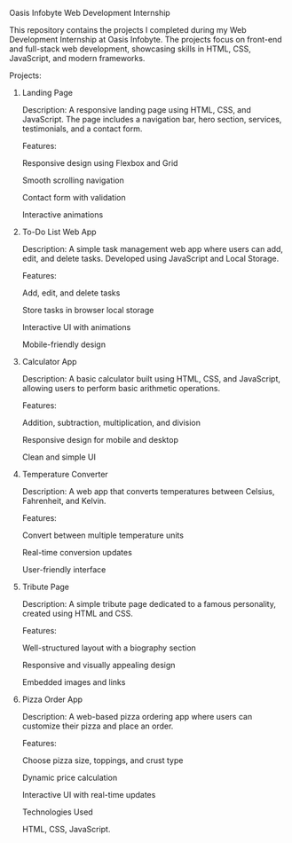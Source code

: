 Oasis Infobyte Web Development Internship

This repository contains the projects I completed during my Web Development Internship at Oasis Infobyte. The projects focus on front-end and full-stack web development, showcasing skills in HTML, CSS, JavaScript, and modern frameworks.

Projects:

1. Landing Page

      Description:
      A responsive landing page using HTML, CSS, and JavaScript. The page includes a navigation bar, hero section, services, testimonials, and a contact form.
      
      Features:
      
      Responsive design using Flexbox and Grid
      
      Smooth scrolling navigation
      
      Contact form with validation
      
      Interactive animations


2. To-Do List Web App

    Description:
    A simple task management web app where users can add, edit, and delete tasks. Developed using JavaScript and Local Storage.
    
    Features:
    
    Add, edit, and delete tasks
    
    Store tasks in browser local storage
    
    Interactive UI with animations
    
    Mobile-friendly design

3. Calculator App

    Description:
    A basic calculator built using HTML, CSS, and JavaScript, allowing users to perform basic arithmetic operations.
    
    Features:
    
    Addition, subtraction, multiplication, and division
    
    Responsive design for mobile and desktop
    
    Clean and simple UI

4. Temperature Converter

    Description:
    A web app that converts temperatures between Celsius, Fahrenheit, and Kelvin.
    
    Features:
    
    Convert between multiple temperature units
    
    Real-time conversion updates
    
    User-friendly interface

5. Tribute Page

    Description:
    A simple tribute page dedicated to a famous personality, created using HTML and CSS.
    
    Features:
    
    Well-structured layout with a biography section
    
    Responsive and visually appealing design
    
    Embedded images and links

6. Pizza Order App

    Description:
    A web-based pizza ordering app where users can customize their pizza and place an order.
    
    Features:
    
    Choose pizza size, toppings, and crust type

    Dynamic price calculation
    
    Interactive UI with real-time updates
    
    Technologies Used
    
    HTML, CSS, JavaScript.
